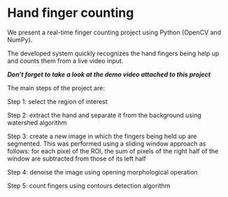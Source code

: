 # Hand finger counting

We present a real-time finger counting project using Python (OpenCV and NumPy).

The developed system quickly recognizes the hand fingers being help up and counts them from a live video input. 

_**Don't forget to take a look at the demo video attached to this project**_

The main steps of the project are:

Step 1: select the region of interest

Step 2: extract the hand and separate it from the background using watershed algorithm

Step 3: create a new image in which the fingers being held up are segmented. This was performed using a sliding window approach as follows: for each pixel of the ROI, the sum of pixels of the right half of the window are subtracted from those of its left half

Step 4: denoise the image using opening morphological operation

Step 5: count fingers using contours detection algorithm

